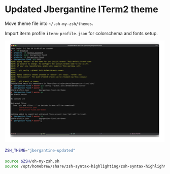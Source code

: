 # Updated Jbergantine ITerm2 theme

Move theme file into `~/.oh-my-zsh/themes`.

Import iterm profile `iterm-profile.json` for colorschema and fonts setup.

![how theme looks](updated_theme.png)

~~~bash
ZSH_THEME="jbergantine-updated"

source $ZSH/oh-my-zsh.sh
source /opt/homebrew/share/zsh-syntax-highlighting/zsh-syntax-highlighting.zsh
~~~

